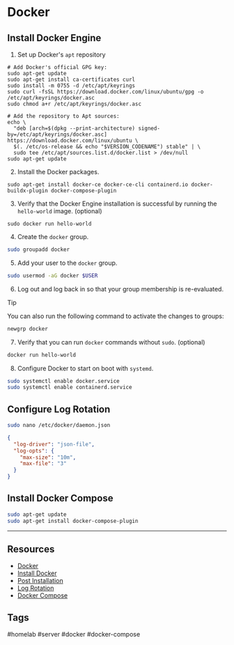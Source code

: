 # Docker

## Install Docker Engine

1. Set up Docker's `apt` repository
```shell
# Add Docker's official GPG key:
sudo apt-get update
sudo apt-get install ca-certificates curl
sudo install -m 0755 -d /etc/apt/keyrings
sudo curl -fsSL https://download.docker.com/linux/ubuntu/gpg -o /etc/apt/keyrings/docker.asc
sudo chmod a+r /etc/apt/keyrings/docker.asc

# Add the repository to Apt sources:
echo \
  "deb [arch=$(dpkg --print-architecture) signed-by=/etc/apt/keyrings/docker.asc] https://download.docker.com/linux/ubuntu \
  $(. /etc/os-release && echo "$VERSION_CODENAME") stable" | \
  sudo tee /etc/apt/sources.list.d/docker.list > /dev/null
sudo apt-get update
```

2. Install the Docker packages.
```shell
sudo apt-get install docker-ce docker-ce-cli containerd.io docker-buildx-plugin docker-compose-plugin
```

3. Verify that the Docker Engine installation is successful by running the `hello-world` image. (optional)
```shell
sudo docker run hello-world
```

4. Create the `docker` group.
```bash
sudo groupadd docker
```

5. Add your user to the `docker` group.
```bash
sudo usermod -aG docker $USER
```

6. Log out and log back in so that your group membership is re-evaluated.

> [!tip]
> You can also run the following command to activate the changes to groups:
> ```bash
> newgrp docker
> ```

7. Verify that you can run `docker` commands without `sudo`. (optional)
```bash
docker run hello-world
```

8. Configure Docker to start on boot with `systemd`.
```bash
sudo systemctl enable docker.service
sudo systemctl enable containerd.service
```


## Configure Log Rotation

```bash
sudo nano /etc/docker/daemon.json
```

```json
{
  "log-driver": "json-file",
  "log-opts": {
    "max-size": "10m",
    "max-file": "3"
  }
}
```


## Install Docker Compose

```bash
sudo apt-get update
sudo apt-get install docker-compose-plugin
```


---
## Resources
- [Docker](https://docs.docker.com/)
- [Install Docker](https://docs.docker.com/engine/install/ubuntu/)
- [Post Installation](https://docs.docker.com/engine/install/linux-postinstall/)
- [Log Rotation](https://docs.docker.com/config/containers/logging/json-file/)
- [Docker Compose](https://docs.docker.com/compose/install/linux/)

## Tags
#homelab #server #docker #docker-compose